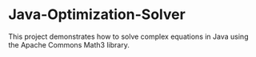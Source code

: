 # Java-Optimization-Solver
This project demonstrates how to solve complex equations in Java using the Apache Commons Math3 library. 
